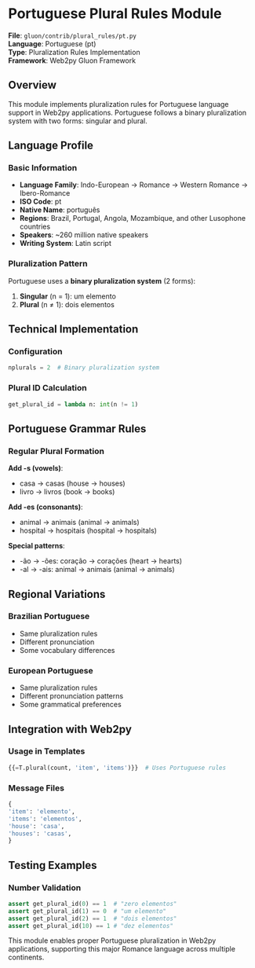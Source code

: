 # Portuguese Plural Rules Module

**File**: `gluon/contrib/plural_rules/pt.py`  
**Language**: Portuguese (pt)  
**Type**: Pluralization Rules Implementation  
**Framework**: Web2py Gluon Framework

## Overview

This module implements pluralization rules for Portuguese language support in Web2py applications. Portuguese follows a binary pluralization system with two forms: singular and plural.

## Language Profile

### Basic Information
- **Language Family**: Indo-European → Romance → Western Romance → Ibero-Romance
- **ISO Code**: pt
- **Native Name**: português
- **Regions**: Brazil, Portugal, Angola, Mozambique, and other Lusophone countries
- **Speakers**: ~260 million native speakers
- **Writing System**: Latin script

### Pluralization Pattern
Portuguese uses a **binary pluralization system** (2 forms):
1. **Singular** (n = 1): um elemento
2. **Plural** (n ≠ 1): dois elementos

## Technical Implementation

### Configuration
```python
nplurals = 2  # Binary pluralization system
```

### Plural ID Calculation
```python
get_plural_id = lambda n: int(n != 1)
```

## Portuguese Grammar Rules

### Regular Plural Formation

**Add -s (vowels)**:
- casa → casas (house → houses)
- livro → livros (book → books)

**Add -es (consonants)**:
- animal → animais (animal → animals)
- hospital → hospitais (hospital → hospitals)

**Special patterns**:
- -ão → -ões: coração → corações (heart → hearts)
- -al → -ais: animal → animais (animal → animals)

## Regional Variations

### Brazilian Portuguese
- Same pluralization rules
- Different pronunciation
- Some vocabulary differences

### European Portuguese
- Same pluralization rules
- Different pronunciation patterns
- Some grammatical preferences

## Integration with Web2py

### Usage in Templates
```python
{{=T.plural(count, 'item', 'items')}}  # Uses Portuguese rules
```

### Message Files
```python
{
'item': 'elemento',
'items': 'elementos',
'house': 'casa',
'houses': 'casas',
}
```

## Testing Examples

### Number Validation
```python
assert get_plural_id(0) == 1  # "zero elementos"
assert get_plural_id(1) == 0  # "um elemento"
assert get_plural_id(2) == 1  # "dois elementos"
assert get_plural_id(10) == 1 # "dez elementos"
```

This module enables proper Portuguese pluralization in Web2py applications, supporting this major Romance language across multiple continents.